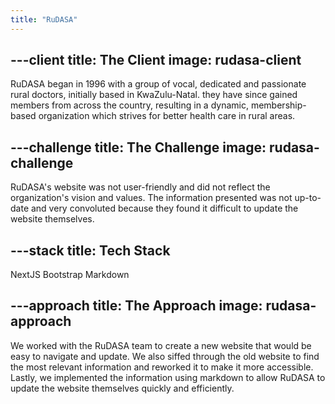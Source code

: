 ```yaml
---
title: "RuDASA"
---
```


---client
title: The Client
image: rudasa-client
---

RuDASA began in 1996 with a group of vocal, dedicated and passionate rural doctors, initially based in KwaZulu-Natal. they have since gained members from across the country, resulting in a dynamic, membership-based organization which strives for better health care in rural areas.

---challenge
title: The Challenge
image: rudasa-challenge
---

RuDASA's website was not user-friendly and did not reflect the organization's vision and values. The information presented was not up-to-date and very
convoluted because they found it difficult to update the website themselves.

---stack
title: Tech Stack
---

NextJS Bootstrap Markdown

---approach
title: The Approach
image: rudasa-approach
---

We worked with the RuDASA team to create a new website that would be easy to navigate and update. We also siffed through the old website to find the most relevant information and reworked it to make it more accessible. Lastly, we implemented the information using markdown to allow RuDASA to update the website themselves quickly and efficiently.
